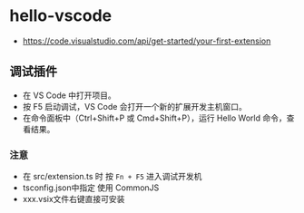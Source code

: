 # hello-vscode

- https://code.visualstudio.com/api/get-started/your-first-extension

## 调试插件

- 在 VS Code 中打开项目。
- 按 F5 启动调试，VS Code 会打开一个新的扩展开发主机窗口。
- 在命令面板中（Ctrl+Shift+P 或 Cmd+Shift+P），运行 Hello World 命令，查看结果。

### 注意

- 在 src/extension.ts 时 按 `Fn + F5` 进入调试开发机
- tsconfig.json中指定 使用 CommonJS
- xxx.vsix文件右键直接可安装
